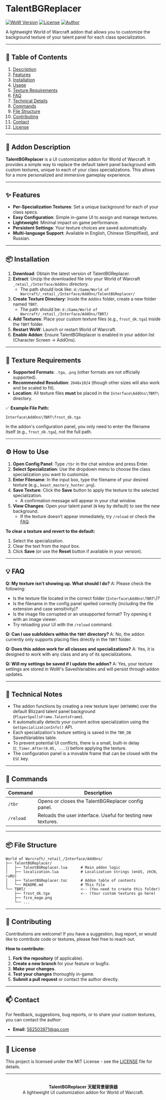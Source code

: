 # TalentBGReplacer

[![WoW Version](https://img.shields.io/badge/WoW-Retail%2011.15%2B-blue.svg)](https://worldofwarcraft.com)
[![License](https://img.shields.io/badge/License-MIT-green.svg)](LICENSE)
[![Author](https://img.shields.io/badge/Author-Abelliu12345-red.svg)](mailto:562503971@qq.com)

A lightweight World of Warcraft addon that allows you to customize the background texture of your talent panel for each class specialization.

---

## 📌 Table of Contents
1. [Description](#-addon-description)
2. [Features](#-features)
3. [Installation](#-installation)
4. [Usage](#-how-to-use)
5. [Texture Requirements](#-texture-requirements)
6. [FAQ](#-faq)
7. [Technical Details](#-technical-notes)
8. [Commands](#-commands)
9. [File Structure](#-file-structure)
10. [Contributing](#-contributing)
11. [Contact](#-contact)
12. [License](#-license)

---

## 📖 Addon Description

**TalentBGReplacer** is a UI customization addon for World of Warcraft. It provides a simple way to replace the default talent panel background with custom textures, unique to each of your class specializations. This allows for a more personalized and immersive gameplay experience.

---

## ✨ Features

- **Per-Specialization Textures**: Set a unique background for each of your class specs.
- **Easy Configuration**: Simple in-game UI to assign and manage textures.
- **Lightweight**: Minimal impact on game performance.
- **Persistent Settings**: Your texture choices are saved automatically.
- **Multi-language Support**: Available in English, Chinese (Simplified), and Russian.

---

## 📦 Installation

1. **Download**: Obtain the latest version of TalentBGReplacer.
2. **Extract**: Unzip the downloaded file into your World of Warcraft `_retail_/Interface/AddOns` directory.
    * The path should look like: `d:/Game/World of Warcraft/_retail_/Interface/AddOns/TalentBGReplacer/`
3. **Create Texture Directory**: Inside the `AddOns` folder, create a new folder named `TBRT`.
    * The path should be: `d:/Game/World of Warcraft/_retail_/Interface/AddOns/TBRT/`
4. **Add Textures**: Place your custom texture files (e.g., `frost_dk.tga`) inside the `TBRT` folder.
5. **Restart WoW**: Launch or restart World of Warcraft.
6. **Enable Addon**: Ensure TalentBGReplacer is enabled in your addon list (Character Screen -> AddOns).

---

## 🎨 Texture Requirements

- **Supported Formats**: `.tga`, `.png` (other formats are not officially supported).
- **Recommended Resolution**: `2048x1024` (though other sizes will also work and be scaled to fit).
- **Location**: All texture files **must** be placed in the `Interface\AddOns\TBRT\` directory.

✅ **Example File Path:**
```
Interface\AddOns\TBRT\frost_dk.tga
```

In the addon's configuration panel, you only need to enter the filename itself (e.g., `frost_dk.tga`), not the full path.

---

## ⚙️ How to Use

1. **Open Config Panel**: Type `/tbr` in the chat window and press Enter.
2. **Select Specialization**: Use the dropdown menu to choose the class specialization you want to customize.
3. **Enter Filename**: In the input box, type the filename of your desired texture (e.g., `beast_mastery_hunter.png`).
4. **Save Texture**: Click the **Save** button to apply the texture to the selected specialization.
    * A confirmation message will appear in your chat window.
5. **View Changes**: Open your talent panel (`N` key by default) to see the new background.
    * If the texture doesn't appear immediately, try `/reload` or check the [FAQ](#-faq).

**To clear a texture and revert to the default:**
1. Select the specialization.
2. Clear the text from the input box.
3. Click **Save** (or use the **Reset** button if available in your version).

---

## 💡 FAQ

**Q: My texture isn't showing up. What should I do?**
A: Please check the following:
- Is the texture file located in the correct folder (`Interface\AddOns\TBRT\`)?
- Is the filename in the config panel spelled correctly (including the file extension and case sensitivity)?
- Is the image file corrupted or an unsupported format? Try opening it with an image viewer.
- Try reloading your UI with the `/reload` command.

**Q: Can I use subfolders within the `TBRT` directory?**
A: No, the addon currently only supports placing files directly in the `TBRT` folder.

**Q: Does this addon work for all classes and specializations?**
A: Yes, it is designed to work with any class and any of its specializations.

**Q: Will my settings be saved if I update the addon?**
A: Yes, your texture settings are stored in WoW's SavedVariables and will persist through addon updates.

---

## 🧠 Technical Notes

- The addon functions by creating a new texture layer (`ARTWORK`) over the default Blizzard talent panel background (`PlayerSpellsFrame.TalentsFrame`).
- It automatically detects your current active specialization using the `GetSpecializationInfo()` API.
- Each specialization's texture setting is saved in the `TBR_DB` SavedVariables table.
- To prevent potential UI conflicts, there is a small, built-in delay (`C_Timer.After(0.05, ...)`) before applying the texture.
- The configuration panel is a movable frame that can be closed with the `ESC` key.

---

## 🧪 Commands

| Command   | Description                                 |
|----------|---------------------------------------------|
| `/tbr`   | Opens or closes the TalentBGReplacer config panel. |
| `/reload`| Reloads the user interface. Useful for testing new textures. |

---

## 📦 File Structure

```
World of Warcraft/_retail_/Interface/AddOns/
├── TalentBGReplacer/
│   ├── TalentBGReplacer.lua      # Main addon logic
│   ├── localization.lua          # Localization strings (enUS, zhCN, ruRU)
│   ├── TalentBGReplacer.toc      # Addon table of contents
│   └── README.md                 # This file
└── TBRT/                         <-- (You need to create this folder)
    ├── frost_dk.tga              <-- (Your custom textures go here)
    ├── fire_mage.png
    └── ... 
```

---

## 🤝 Contributing

Contributions are welcome! If you have a suggestion, bug report, or would like to contribute code or textures, please feel free to reach out.

**How to contribute:**
1. **Fork the repository** (if applicable).
2. **Create a new branch** for your feature or bugfix.
3. **Make your changes**.
4. **Test your changes** thoroughly in-game.
5. **Submit a pull request** or contact the author directly.

---

## 📫 Contact

For feedback, suggestions, bug reports, or to share your custom textures, you can contact the author:

- **Email**: [562503971@qq.com](mailto:562503971@qq.com)

---

## 📄 License

This project is licensed under the MIT License - see the [LICENSE](LICENSE) file for details.

---

<br>

<div align="center">
    <strong>TalentBGReplacer 天赋背景替换器</strong>
    <br>A lightweight UI customization addon for World of Warcraft.
</div>
